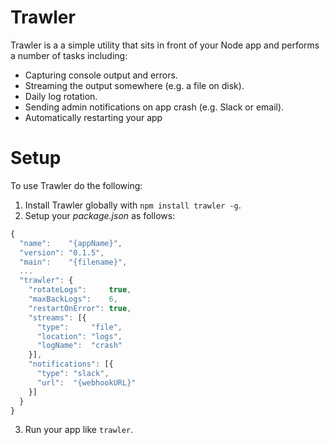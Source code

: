 # Trawler
Trawler is a a simple utility that sits in front of your Node app and performs a number of tasks including:
* Capturing console output and errors.
* Streaming the output somewhere (e.g. a file on disk).
* Daily log rotation.
* Sending admin notifications on app crash (e.g. Slack or email).
* Automatically restarting your app

# Setup
To use Trawler do the following:

1. Install Trawler globally with `npm install trawler -g`.
2. Setup your _package.json_ as follows:
```javascript
{
  "name":    "{appName}",
  "version": "0.1.5",
  "main":    "{filename}",
  ...
  "trawler": {
    "rotateLogs":     true,
    "maxBackLogs":    6,
    "restartOnError": true,
    "streams": [{
      "type":     "file",
      "location": "logs",
      "logName":  "crash"
    }],
    "notifications": [{
      "type": "slack",
      "url":  "{webhookURL}"
    }]
  }
}
```
3. Run your app like `trawler`.

